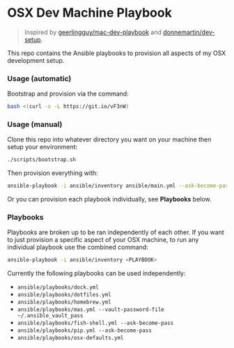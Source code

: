 # OSX Dev Machine Playbook

> Inspired by [geerlingguy/mac-dev-playbook](https://github.com/geerlingguy/mac-dev-playbook) and [donnemartin/dev-setup](https://github.com/donnemartin/dev-setup).

This repo contains the Ansible playbooks to provision all aspects of my OSX development setup.

### Usage (automatic)

Bootstrap and provision via the command:
```bash
bash <(curl -s -L https://git.io/vF3nW)
```

### Usage (manual)

Clone this repo into whatever directory you want on your machine then setup your environment:
```bash
./scripts/bootstrap.sh
```

Then provision everything with:
```bash
ansible-playbook -i ansible/inventory ansible/main.yml --ask-become-pass
```

Or you can provision each playbook individually, see **Playbooks** below.

### Playbooks
Playbooks are broken up to be ran independently of each other.  If you want to just provision a specific aspect of your OSX machine, to run any individual playbook use the combined command:
```bash
ansible-playbook -i ansible/inventory <PLAYBOOK>
```

Currently the following playbooks can be used independently:

 - `ansible/playbooks/dock.yml`
 - `ansible/playbooks/dotfiles.yml`
 - `ansible/playbooks/homebrew.yml`
 - `ansible/playbooks/mas.yml --vault-password-file ~/.ansible_vault_pass`
 - `ansible/playbooks/fish-shell.yml --ask-become-pass`
 - `ansible/playbooks/pip.yml --ask-become-pass`
 - `ansible/playbooks/osx-defaults.yml`
